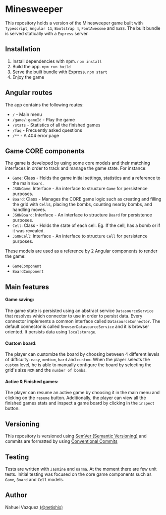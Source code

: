 # Minesweeper

This repository holds a version of the Minesweeper game built with ```Typescript```, ```Angular 11```, ```Bootstrap 4```, ```FontAwesome``` and ```SaSS```. The built bundle is served statically with a ```Express``` server.

## Installation

1. Install dependencies with npm. ```npm install```
2. Build the app. ```npm run build```
4. Serve the built bundle with Express. ```npm start```
5. Enjoy the game

## Angular routes

The app contains the following routes:
* ```/``` - Main menu
* ```/game/:gameId``` - Play the game
* ```/stats``` - Statistics of all the finished games
* ```/faq``` - Frecuently asked questions
* ```/**``` - A 404 error page

## Game CORE components

The game is developed by using some core models and their matching interfaces in order to track and manage the game state. For instance:
                               
* ```Game```: Class - Holds the game initial settings, statistics and a reference to the main ```Board```.
* ```JSONGame```: Interface - An interface to structure ```Game``` for persistence purposes.
* ```Board```: Class - Manages the CORE game logic such as creating and filling the grid with ```Cell```s, placing the bombs, counting nearby bombs, and handling moves.
* ```JSONBoard```: Interface - An interface to structure ```Board``` for persistence purposes.
* ```Cell```: Class - Holds the state of each cell. Eg. If the cell, has a bomb or if it was revealed.
* ```JSONCell```: Interface - An interface to structure ```Cell``` for persistence purposes.

These models are used as a reference by 2 Angular components to render the game:

* ```GameComponent```
* ```BoardComponent ```

## Main features

#### Game saving:
The game state is persisted using an abstract service ```DatasourceService``` that resolves which connector to use in order to persist data.
Every connector implements a common interface called ```DatasourceConnector```. 
The default connector is called ```BrowserDatasourceService``` and it is browser oriented. It persists data using ```localstorage```.

#### Custom board:
The player can customize the board by choosing between 4 different levels of difficulty: ```easy```, ```medium```, ```hard``` and ```custom```. When the player selects the ```custom``` level, he is able to 
manually configure the board by selecting the grid's size ```N```x```M``` and the ```number of bombs```.
#### Active & Finished games:
The player can resume an active game by choosing it in the main menu and clicking on the ```resume``` button. Additionally, the player can view all the finished games stats and inspect a game board 
by clicking in the ```inspect``` button.

## Versioning
This repository is versioned using [SemVer (Semantic Versioning)](https://semver.org/) and commits are formatted by using [Conventional Commits](https://www.conventionalcommits.org/en/v1.0.0/)

## Testing

Tests are written with ```Jasmine``` and ```Karma```. At the moment there are few unit tests. Initial testing was focused on the core game components such as ```Game```, ```Board``` and ```Cell``` models.

## Author

Nahuel Vazquez [(@netishix)](https://www.github.com/netishix)

